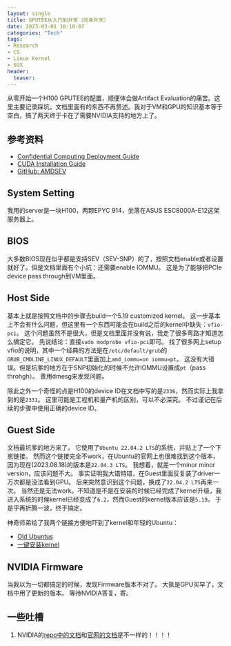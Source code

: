 ```yaml
---
layout: single
title: GPUTEE从入门到升天（尚未升天）
date: 2023-03-01 10:10:07
categories: "Tech"
tags:
- Research
- CS
- Linux Kernel
- SGX
header:
  teaser: 
---
```


从零开始一个H100 GPUTEE的配置，顺便体会做Artifact Evaluation的痛苦。这里主要记录踩坑，文档里面有的东西不再赘述。我对于VM和GPU的知识基本等于空白，搞了两天终于卡在了需要NVIDIA支持的地方上了。

## 参考资料

- [Confidential Computing Deployment Guide](https://docs.nvidia.com/confidential-computing-deployment-guide.pdf)
- [CUDA Installation Guide](https://docs.nvidia.com/cuda/cuda-installation-guide-linux/contents.html)
- [GitHub: AMDSEV](https://github.com/AMDESE/AMDSEV)

## System Setting

我用的server是一块H100，两颗EPYC 914，坐落在ASUS ESC8000A-E12这架服务器上。

## BIOS

大多数BIOS现在似乎都是支持SEV（SEV-SNP）的了，按照文档enable或者设置就好了。但是文档里面有个小坑：还需要enable IOMMU。
这是为了能够把PCIe device pass through到VM里面。

## Host Side

基本上就是按照文档中的步骤去build一个5.19 customized kernel。
这一步基本上不会有什么问题，但这里有一个东西可能会在build之后的kernel中缺失：`vfio-pci`。
这个问题虽然不是很大，但是文档里面并没有说，我走了很多弯路才知道怎么搞定它。
先说结论：直接`sudo modprobe vfio-pci`即可。
找了很多网上setup vfio的说明，其中一个经典的方法是在`/etc/default/grub`的`GRUB_CMDLINE_LINUX_DEFAULT`里面加上`amd_iommu=on iommu=pt`。
这没有大错误。但是坑爹的地方在于SNP初始化的时候不允许IOMMU设置成`pt`（pass throhgh）。
善用dmesg来发现问题。

除此之外一个奇怪的点是H100的device ID在文档中写的是`2336`，然而实际上我拿到的是`2331`。
这里可能是工程机和量产机的区别，可以不必深究。
不过谨记在后续的步骤中使用正确的device ID。

## Guest Side

文档最坑爹的地方来了。
它使用了`Ubuntu 22.04.2 LTS`的系统，并贴上了一个下崽链接。
然而这个链接完全不work，在Ubuntu的官网上也很难找到这个版本，因为现在(2023.08.18)的版本是`22.04.3 LTS`。
我想着，就差一个minor minor version，应该问题不大。
事实证明我大错特错，在Guest里面反复装了driver一万次都是没法看到GPU。
后来突然意识到这个问题，换成了`22.04.2 LTS`再来一次。
当然还是无法work。不知道是不是在安装的时候已经完成了kernel升级，我进入系统的时候kernel已经变成了`6.2`，然而Guest的kernel版本应该是`5.19`。
于是乎再折腾一波，终于搞定。

神奇师弟给了我两个链接方便地吓到了kernel和年轻的Ubuntu：

- [Old Ubuntus](https://old-releases.ubuntu.com/releases/)
- [一键安装kernel](https://github.com/pimlie/ubuntu-mainline-kernel.sh)

## NVIDIA Firmware

当我以为一切都搞定的时候，发现Firmware版本不对了。
大抵是GPU买早了，文档中用了更新的版本。
等待NVIDIA答复，寄。

## 一些吐槽

1. NVIDIA的[repo中的文档](https://github.com/NVIDIA/nvtrust/blob/main/docs/deployment_guide.pdf)和[官网的文档](https://docs.nvidia.com/confidential-computing-deployment-guide.pdf)是不一样的！！！！
